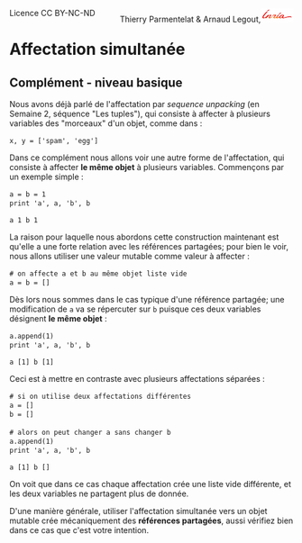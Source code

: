 
<span style="float:left;">Licence CC BY-NC-ND</span><span style="float:right;">Thierry Parmentelat &amp; Arnaud Legout,<img src="../../media/inria-25.png" style="display:inline"></span><br/>

# Affectation simultanée

## Complément - niveau basique

Nous avons déjà parlé de l'affectation par *sequence unpacking* (en Semaine 2, séquence "Les tuples"), qui consiste à affecter à plusieurs variables des "morceaux" d'un objet, comme dans&nbsp;:


```
x, y = ['spam', 'egg']
```

Dans ce complément nous allons voir une autre forme de l'affectation, qui consiste à affecter **le même objet** à plusieurs variables. Commençons par un exemple simple&nbsp;:


```
a = b = 1
print 'a', a, 'b', b
```

    a 1 b 1


La raison pour laquelle nous abordons cette construction maintenant est qu'elle a une forte relation avec les références partagées; pour bien le voir, nous allons utiliser une valeur mutable comme valeur à affecter&nbsp;:


```
# on affecte a et b au même objet liste vide
a = b = []
```

Dès lors nous sommes dans le cas typique d'une référence partagée; une modification de  `a` va se répercuter sur `b` puisque ces deux variables désignent **le même objet**&nbsp;:


```
a.append(1)
print 'a', a, 'b', b
```

    a [1] b [1]


Ceci est à mettre en contraste avec plusieurs affectations séparées&nbsp;:


```
# si on utilise deux affectations différentes
a = []
b = []

# alors on peut changer a sans changer b
a.append(1)
print 'a', a, 'b', b
```

    a [1] b []


On voit que dans ce cas chaque affectation crée une liste vide différente, et les deux variables ne partagent plus de donnée.

D'une manière générale, utiliser l'affectation simultanée vers un objet mutable crée mécaniquement des **références partagées**, aussi vérifiez bien dans ce cas que c'est votre intention.
